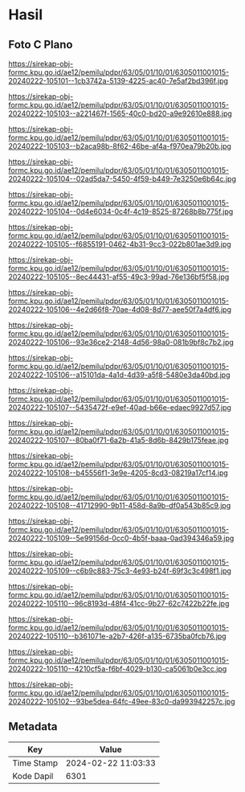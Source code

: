 # Hasil

## Foto C Plano

https://sirekap-obj-formc.kpu.go.id/ae12/pemilu/pdpr/63/05/01/10/01/6305011001015-20240222-105101--1cb3742a-5139-4225-ac40-7e5af2bd396f.jpg

https://sirekap-obj-formc.kpu.go.id/ae12/pemilu/pdpr/63/05/01/10/01/6305011001015-20240222-105103--a221467f-1565-40c0-bd20-a9e92610e888.jpg

https://sirekap-obj-formc.kpu.go.id/ae12/pemilu/pdpr/63/05/01/10/01/6305011001015-20240222-105103--b2aca98b-8f62-46be-af4a-f970ea79b20b.jpg

https://sirekap-obj-formc.kpu.go.id/ae12/pemilu/pdpr/63/05/01/10/01/6305011001015-20240222-105104--02ad5da7-5450-4f59-b449-7e3250e6b64c.jpg

https://sirekap-obj-formc.kpu.go.id/ae12/pemilu/pdpr/63/05/01/10/01/6305011001015-20240222-105104--0d4e6034-0c4f-4c19-8525-87268b8b775f.jpg

https://sirekap-obj-formc.kpu.go.id/ae12/pemilu/pdpr/63/05/01/10/01/6305011001015-20240222-105105--f6855191-0462-4b31-9cc3-022b801ae3d9.jpg

https://sirekap-obj-formc.kpu.go.id/ae12/pemilu/pdpr/63/05/01/10/01/6305011001015-20240222-105105--8ec44431-af55-49c3-99ad-76e136bf5f58.jpg

https://sirekap-obj-formc.kpu.go.id/ae12/pemilu/pdpr/63/05/01/10/01/6305011001015-20240222-105106--4e2d66f8-70ae-4d08-8d77-aee50f7a4df6.jpg

https://sirekap-obj-formc.kpu.go.id/ae12/pemilu/pdpr/63/05/01/10/01/6305011001015-20240222-105106--93e36ce2-2148-4d56-98a0-081b9bf8c7b2.jpg

https://sirekap-obj-formc.kpu.go.id/ae12/pemilu/pdpr/63/05/01/10/01/6305011001015-20240222-105106--a15101da-4a1d-4d39-a5f8-5480e3da40bd.jpg

https://sirekap-obj-formc.kpu.go.id/ae12/pemilu/pdpr/63/05/01/10/01/6305011001015-20240222-105107--5435472f-e9ef-40ad-b66e-edaec9927d57.jpg

https://sirekap-obj-formc.kpu.go.id/ae12/pemilu/pdpr/63/05/01/10/01/6305011001015-20240222-105107--80ba0f71-6a2b-41a5-8d6b-8429b175feae.jpg

https://sirekap-obj-formc.kpu.go.id/ae12/pemilu/pdpr/63/05/01/10/01/6305011001015-20240222-105108--b45556f1-3e9e-4205-8cd3-08219a17cf14.jpg

https://sirekap-obj-formc.kpu.go.id/ae12/pemilu/pdpr/63/05/01/10/01/6305011001015-20240222-105108--41712990-9b11-458d-8a9b-df0a543b85c9.jpg

https://sirekap-obj-formc.kpu.go.id/ae12/pemilu/pdpr/63/05/01/10/01/6305011001015-20240222-105109--5e99156d-0cc0-4b5f-baaa-0ad394346a59.jpg

https://sirekap-obj-formc.kpu.go.id/ae12/pemilu/pdpr/63/05/01/10/01/6305011001015-20240222-105109--c6b9c883-75c3-4e93-b24f-69f3c3c498f1.jpg

https://sirekap-obj-formc.kpu.go.id/ae12/pemilu/pdpr/63/05/01/10/01/6305011001015-20240222-105110--96c8193d-48f4-41cc-9b27-62c7422b22fe.jpg

https://sirekap-obj-formc.kpu.go.id/ae12/pemilu/pdpr/63/05/01/10/01/6305011001015-20240222-105110--b361071e-a2b7-426f-a135-6735ba0fcb76.jpg

https://sirekap-obj-formc.kpu.go.id/ae12/pemilu/pdpr/63/05/01/10/01/6305011001015-20240222-105110--4210cf5a-f6bf-4029-b130-ca5061b0e3cc.jpg

https://sirekap-obj-formc.kpu.go.id/ae12/pemilu/pdpr/63/05/01/10/01/6305011001015-20240222-105102--93be5dea-64fc-49ee-83c0-da993942257c.jpg


## Metadata

| Key        | Value               |
| ---------- | ------------------- |
| Time Stamp | 2024-02-22 11:03:33 |
| Kode Dapil | 6301                |



